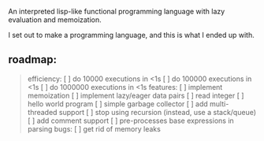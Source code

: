 An interpreted lisp-like functional programming language with lazy evaluation and memoization.

I set out to make a programming language, and this is what I ended up with.

## roadmap:
> efficiency:
[ ] do 10000 executions in <1s
[ ] do 100000 executions in <1s
[ ] do 1000000 executions in <1s
> features:
[ ] implement memoization
[ ] implement lazy/eager data pairs
[ ] read integer
[ ] hello world program
[ ] simple garbage collector
[ ] add multi-threaded support
[ ] stop using recursion (instead, use a stack/queue)
[ ] add comment support
[ ] pre-processes base expressions in parsing
> bugs:
[ ] get rid of memory leaks
